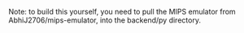 Note: to build this yourself, you need to pull the MIPS emulator from AbhiJ2706/mips-emulator, into the backend/py directory.
